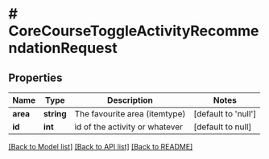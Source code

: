 # # CoreCourseToggleActivityRecommendationRequest

## Properties

Name | Type | Description | Notes
------------ | ------------- | ------------- | -------------
**area** | **string** | The favourite area (itemtype) | [default to 'null']
**id** | **int** | id of the activity or whatever | [default to null]

[[Back to Model list]](../../README.md#models) [[Back to API list]](../../README.md#endpoints) [[Back to README]](../../README.md)
